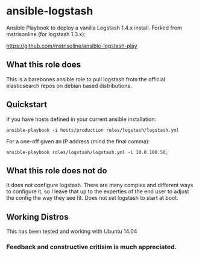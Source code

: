 ansible-logstash
=================

Ansible Playbook to deploy a vanilla Logstash 1.4.x install. Forked from mstrisonline (for logstash 1.3.x):

https://github.com/mstrisoline/ansible-logstash-play

## What this role does

This is a barebones ansible role to pull logstash from the official elasticsearch repos on debian based distributions.

## Quickstart

If you have hosts defined in your current ansible installation:

    ansible-playbook -i hosts/production roles/logstash/logstash.yml

For a one-off given an IP address (mind the final comma):

	ansible-playbook roles/logstash/logstash.yml -i 10.0.100.50,

## What this role does not do

It does not configure logstash. There are many complex and different ways to configure it, so I leave
that up to the experties of the end user to adjust the config the way they see fit. Does not set logstash
to start at boot.

## Working Distros

This has been tested and working with Ubuntu 14.04

### Feedback and constructive critisim is much appreciated.

